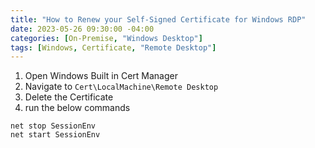 ```yaml
---
title: "How to Renew your Self-Signed Certificate for Windows RDP"
date: 2023-05-26 09:30:00 -04:00
categories: [On-Premise, "Windows Desktop"]
tags: [Windows, Certificate, "Remote Desktop"]
---
```

1. Open Windows Built in Cert Manager
2. Navigate to `Cert\LocalMachine\Remote Desktop`
3. Delete the Certificate
4. run the below commands
```
net stop SessionEnv
net start SessionEnv
```